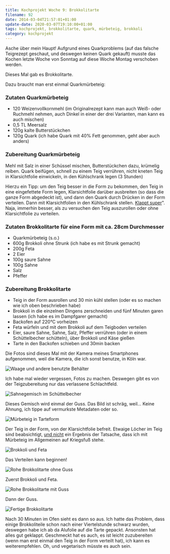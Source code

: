 ```yaml
---
title: Kochprojekt Woche 9: Brokkolitarte
filename: 92
date: 2014-03-04T21:57:01+01:00
update-date: 2020-03-07T19:10:00+01:00
tags: kochprojekt, brokkolitarte, quark, mürbeteig, brokkoli
category: kochprojekt
---
```


Asche über mein Haupt! Aufgrund eines Quarkproblems (auf das falsche Teigrezept geschaut, und deswegen keinen Quark gekauft) musste das Kochen letzte Woche von Sonntag auf diese Woche Montag verschoben werden.

Dieses Mal gab es Brokkolitarte.

Dazu braucht man erst einmal Quarkmürbeteig:

### Zutaten Quarkmürbeteig

- 120 Weizenvollkornmehl (im Originalrezept kann man auch Weiß- oder Ruchmehl nehmen, auch Dinkel in einer der drei Varianten, man kann es auch mischen)
- 0,5 TL Meersalz
- 120g kalte Butterstückchen
- 120g Quark (ich habe Quark mit 40% Fett genommen, geht aber auch anders)

### Zubereitung Quarkmürbeteig

Mehl mit Salz in einer Schüssel mischen, Butterstückchen dazu, krümelig reiben.
Quark beifügen, schnell zu einem Teig verrühren, nicht kneten
Teig in Klarsichtfolie einwickeln, in den Kühlschrank legen (3 Stunden)

Hierzu ein Tipp: um den Teig besser in die Form zu bekommen, den Teig in eine eingefettete Form legen, Klarsichtfolie darüber ausbreiten (so dass die ganze Form abgedeckt ist), und dann den Quark durch Drücken in der Form verteilen. Dann mit Klarsichtfolien in den Kühlschrank stellen. [Klappt super](http://tvtropes.org/pmwiki/pmwiki.php/Main/SarcasmMode)". Naja, immerhin besser, als zu versuchen den Teig auszurollen oder ohne Klarsichtfolie zu verteilen.

### Zutaten Brokkolitarte für eine Form mit ca. 28cm Durchmesser

- Quarkmürbeteig (s.o.)
- 600g Brokkoli ohne Strunk (ich habe es mit Strunk gemacht)
- 200g Feta
- 2 Eier
- 100g saure Sahne
- 100g Sahne
- Salz
- Pfeffer

### Zubereitung Brokkolitarte

- Teig in der Form ausrollen und 30 min kühl stellen (oder es so machen wie ich oben beschrieben habe)
- Brokkoli in die einzelnen Dingens zerschneiden und fünf Minuten garen lassen (ich habe es im Dampfgarer gemacht)
- Backofen auf 220°C vorheizen
- Feta würfeln und mit dem Brokkoli auf dem Teigboden verteilen
- Eier, saure Sahne, Sahne, Salz, Pfeffer verrühren (oder in einem Schüttelbecher schütteln), über Brokkoli und Käse gießen
- Tarte in den Backofen schieben und 30min backen

Die Fotos sind dieses Mal mit der Kamera meines Smartphones aufgenommen, weil die Kamera, die ich sonst benutze, in Köln war.

![Waage und andere benutzte Behälter](/file/file/kochprojekt_9_01.jpg)

Ich habe mal wieder vergessen, Fotos zu machen. Deswegen gibt es von der Teigzubereitung nur das verlassene Schlachtfeld.

![Sahnegemisch im Schüttelbecher](/file/kochprojekt_9_02.jpg)

Dieses Gemisch wird einmal der Guss. Das Bild ist schräg, weil… Keine Ahnung, ich tippe auf vermurkste Metadaten oder so.

![Mürbeteig in Tarteform](/file/kochprojekt_9_03.jpg)

Der Teig in der Form, von der Klarsichtfolie befreit. Etwaige Löcher im Teig sind beabsichtigt, [und nicht](http://tvtropes.org/pmwiki/pmwiki.php/Main/SuspiciouslySpecificDenial) ein Ergebnis der Tatsache, dass ich mit Mürbeteig im Allgemeinen auf Kriegsfuß stehe.

![Brokkoli und Feta](/file/kochprojekt_9_04.jpg)

Das Verteilen kann beginnen!

![Rohe Brokkolitarte ohne Guss](/file/kochprojekt_9_05.jpg)

Zuerst Brokkoli und Feta.

![Rohe Brokkolitarte mit Guss](/file/kochprojekt_9_06.jpg)

Dann der Guss.

![Fertige Brokkolitarte](/file/kochprojekt_9_07.jpg)

Nach 30 Minuten im Ofen sieht es dann so aus. Ich hatte das Problem, dass einige Brokkoliteile schon nach einer Viertelstunde schwarz wurden, deswegen habe ich ab da Alufolie auf die Tarte gepackt. Ansonsten hat alles gut geklappt. Geschmeckt hat es auch, es ist leicht zuzubereiten (wenn man erst einmal den Teig in der Form verteilt hat), ich kann es weiterempfehlen. Oh, und vegetarisch müsste es auch sein.
